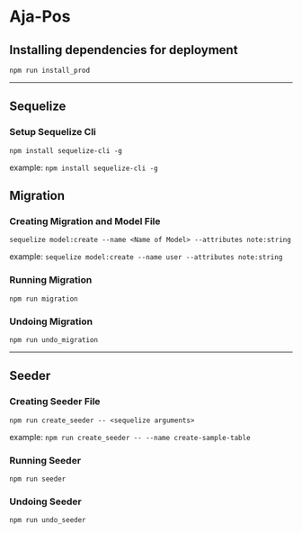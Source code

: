 # Aja-Pos

## Installing dependencies for deployment
`npm run install_prod`

<hr />

## Sequelize

### Setup Sequelize Cli
`npm install sequelize-cli -g`


example: `npm install sequelize-cli -g`

## Migration

### Creating Migration and Model File
`sequelize model:create --name <Name of Model> --attributes note:string`

example: `sequelize model:create --name user --attributes note:string`

### Running Migration
`npm run migration`
### Undoing Migration
`npm run undo_migration`

<hr />

## Seeder
### Creating Seeder File
`npm run create_seeder -- <sequelize arguments>`

example: `npm run create_seeder -- --name create-sample-table`

### Running Seeder
`npm run seeder`
### Undoing Seeder
`npm run undo_seeder`